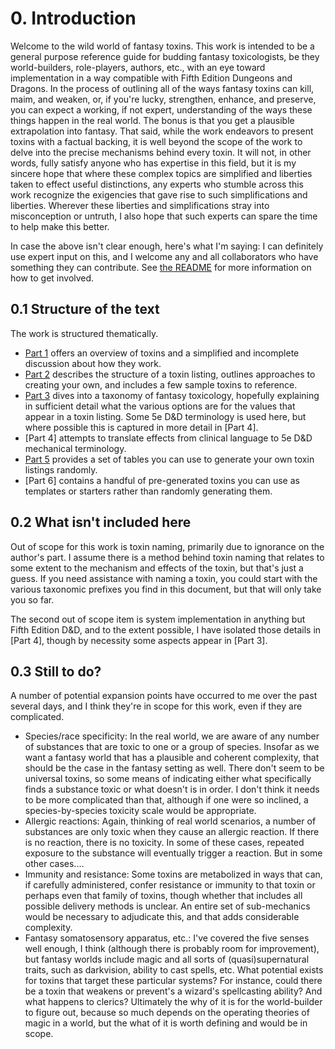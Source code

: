 # 0. Introduction

Welcome to the wild world of fantasy toxins. This work is intended to be a general purpose reference guide for budding fantasy toxicologists, be they world-builders, role-players, authors, etc., with an eye toward implementation in a way compatible with Fifth Edition Dungeons and Dragons. In the process of outlining all of the ways fantasy toxins can kill, maim, and weaken, or, if you're lucky, strengthen, enhance, and preserve, you can expect a working, if not expert, understanding of the ways these things happen in the real world. The bonus is that you get a plausible extrapolation into fantasy. That said, while the work endeavors to present toxins with a factual backing, it is well beyond the scope of the work to delve into the precise mechanisms behind every toxin. It will not, in other words, fully satisfy anyone who has expertise in this field, but it is my sincere hope that where these complex topics are simplified and liberties taken to effect useful distinctions, any experts who stumble across this work recognize the exigencies that gave rise to such simplifications and liberties. Wherever these liberties and simplifications stray into misconception or untruth, I also hope that such experts can spare the time to help make this better.

In case the above isn't clear enough, here's what I'm saying: I can definitely use expert input on this, and I welcome any and all collaborators who have something they can contribute. See [the README](https://github.com/HilltownStudios/toxinomicon/blob/master/README.md) for more information on how to get involved.

## 0.1 Structure of the text

The work is structured thematically. 

* [Part 1](https://github.com/HilltownStudios/toxinomicon/blob/master/1.toxicology-101.md) offers an overview of toxins and a simplified and incomplete discussion about how they work.
* [Part 2](https://github.com/HilltownStudios/toxinomicon/blob/master/2.toxin-listings.md) describes the structure of a toxin listing, outlines approaches to creating your own, and includes a few sample toxins to reference.
* [Part 3](https://github.com/HilltownStudios/toxinomicon/blob/master/3.toxonomy.md) dives into a taxonomy of fantasy toxicology, hopefully explaining in sufficient detail what the various options are for the values that appear in a toxin listing. Some 5e D&D terminology is used here, but where possible this is captured in more detail in [Part 4].
* [Part 4] attempts to translate effects from clinical language to 5e D&D mechanical terminology.
* [Part 5](https://github.com/HilltownStudios/toxinomicon/blob/master/5.tables.md) provides a set of tables you can use to generate your own toxin listings randomly. 
* [Part 6] contains a handful of pre-generated toxins you can use as templates or starters rather than randomly generating them.

## 0.2 What isn't included here

Out of scope for this work is toxin naming, primarily due to ignorance on the author's part. I assume there is a method behind toxin naming that relates to some extent to the mechanism and effects of the toxin, but that's just a guess. If you need assistance with naming a toxin, you could start with the various taxonomic prefixes you find in this document, but that will only take you so far. 

The second out of scope item is system implementation in anything but Fifth Edition D&D, and to the extent possible, I have isolated those details in [Part 4], though by necessity some aspects appear in [Part 3].

## 0.3 Still to do?

A number of potential expansion points have occurred to me over the past several days, and I think they're in scope for this work, even if they are complicated.

* Species/race specificity: In the real world, we are aware of any number of substances that are toxic to one or a group of species. Insofar as we want a fantasy world that has a plausible and coherent complexity, that should be the case in the fantasy setting as well. There don't seem to be universal toxins, so some means of indicating either what specifically finds a substance toxic or what doesn't is in order. I don't think it needs to be more complicated than that, although if one were so inclined, a species-by-species toxicity scale would be appropriate.
* Allergic reactions: Again, thinking of real world scenarios, a number of substances are only toxic when they cause an allergic reaction. If there is no reaction, there is no toxicity. In some of these cases, repeated exposure to the substance will eventually trigger a reaction. But in some other cases....
* Immunity and resistance: Some toxins are metabolized in ways that can, if carefully administered, confer resistance or immunity to that toxin or perhaps even that family of toxins, though whether that includes all possible delivery methods is unclear. An entire set of sub-mechanics would be necessary to adjudicate this, and that adds considerable complexity.
* Fantasy somatosensory apparatus, etc.: I've covered the five senses well enough, I think (although there is probably room for improvement), but fantasy worlds include magic and all sorts of (quasi)supernatural traits, such as darkvision, ability to cast spells, etc. What potential exists for toxins that target these particular systems? For instance, could there be a toxin that weakens or prevent's a wizard's spellcasting ability? And what happens to clerics? Ultimately the why of it is for the world-builder to figure out, because so much depends on the operating theories of magic in a world, but the what of it is worth defining and would be in scope. 
